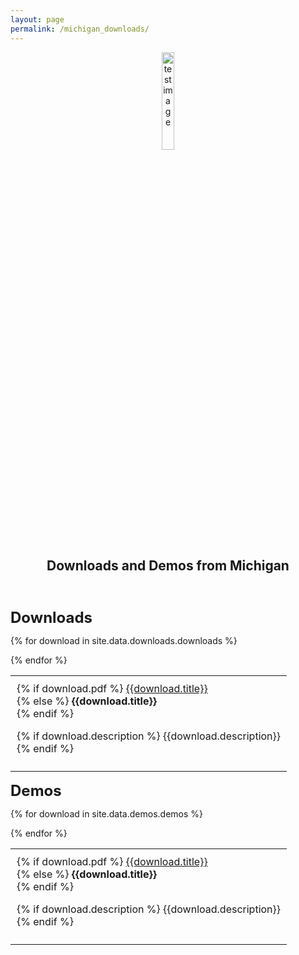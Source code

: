 ```yaml
---
layout: page
permalink: /michigan_downloads/
---
```


<center><a href="https://yale-lily.github.io/"><img src="/lily-logo.png" alt="test image" width="20%" height="20%"></a></center>
  <header class="post-header">
    <h2 class="post-title">Downloads and Demos from Michigan</h2>
  </header> 

<strong><font size="5">Downloads</font></strong>

<table>
{% for download in site.data.downloads.downloads %}
<tr><td style="padding:10px">
{% if download.pdf %}
<a class="paper" href="{{download.pdf}}">
{{download.title}}
</a><br>
{% else %}
<strong>{{download.title}}</strong><br>
{% endif %}

{% if download.description %}
{{download.description}}<br>
{% endif %}

</td></tr>

{% endfor %}
</table>


<strong><font size="5">Demos</font></strong>

<table>
{% for download in site.data.demos.demos %}
<tr><td style="padding:10px">
{% if download.pdf %}
<a class="paper" href="{{download.pdf}}">
{{download.title}}
</a><br>
{% else %}
<strong>{{download.title}}</strong><br>
{% endif %}

{% if download.description %}
{{download.description}}<br>
{% endif %}

</td></tr>

{% endfor %}
</table>
